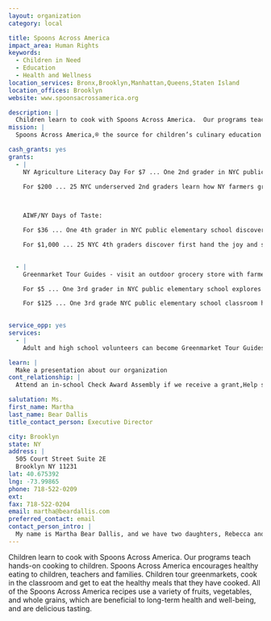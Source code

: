 ```yaml
---
layout: organization
category: local

title: Spoons Across America
impact_area: Human Rights
keywords: 
  - Children in Need
  - Education
  - Health and Wellness
location_services: Bronx,Brooklyn,Manhattan,Queens,Staten Island
location_offices: Brooklyn
website: www.spoonsacrossamerica.org

description: |
  Children learn to cook with Spoons Across America.  Our programs teach hands-on cooking to children. Spoons Across America encourages healthy eating to children, teachers and families. Children tour greenmarkets, cook in the classroom and get to eat the healthy meals that they have cooked. All of the Spoons Across America recipes use a variety of fruits, vegetables, and whole grains, which are beneficial to long-term health and well-being, and are delicious tasting.
mission: |
  Spoons Across America,® the source for children’s culinary education is a not-for-profit organization dedicated to educating children, teachers, and families about the benefits of healthy eating. We work to influence the eating habits of children through hands-on education that celebrates the connection to local farmers and the important tradition of sharing meals around the family table. 

cash_grants: yes
grants: 
  - |
    NY Agriculture Literacy Day For $7 ... One 2nd grader in NYC public school learns how NY farmers grow fresh, local, delicious food

    For $200 ... 25 NYC underserved 2nd graders learn how NY farmers grow delicious tasting food in season

    

    AIWF/NY Days of Taste:

    For $36 ... One 4th grader in NYC public elementary school discovers first-hand how food weaves its way from farm to table over the October harvest season.

    For $1,000 ... 25 NYC 4th graders discover first hand the joy and satisfaction of preparing fresh, local food shared at the table with friends and family. They learn where food comes from, taste fruits and vegetables, cook a garden salad and eat it, and visit a restaurant with its chef and eat a lunch meal together.

    
  - |
    Greenmarket Tour Guides - visit an outdoor grocery store with farmers

    For $5 ... One 3rd grader in NYC public elementary school explores first-hand how food from farms is distributed in an urban landscape and why fresh, local and seasonal food taste delicious. The tours are given at the greenmarkets which are outdoor grocery stores where farmers sell their fruits and vegetables to New Yorkers.

    For $125 ... One 3rd grade NYC public elementary school classroom hunts for fresh, local, seasonal treasures that Greenmarkets farmers distribute in our urban landscape. The tours are given at the greenmarkets which are outdoor grocery stores where farmers sell their fruits and vegetables to New Yorkers.

    
service_opp: yes
services: 
  - |
    Adult and high school volunteers can become Greenmarket Tour Guides who conduct tours of greenmarkets with adults and children. Greenmarkets are the outdoor grocery stores where farmers sell their fruits and vegetables to New Yorkers.

learn: |
  Make a presentation about our organization
cont_relationship: |
  Attend an in-school Check Award Assembly if we receive a grant,Help students tell local newspapers and media about their grant and/or project with us,Collect pennies during the Penny Harvest next fall

salutation: Ms.
first_name: Martha
last_name: Bear Dallis
title_contact_person: Executive Director

city: Brooklyn
state: NY
address: |
  505 Court Street Suite 2E  
  Brooklyn NY 11231
lat: 40.675392
lng: -73.99865
phone: 718-522-0209
ext: 
fax: 718-522-0204
email: martha@beardallis.com
preferred_contact: email
contact_person_intro: |
  My name is Martha Bear Dallis, and we have two daughters, Rebecca and Anna. Our daughters cook with me, and we sit down at our kitchen table and eat together. Spoons Across America teaches children how to cook, and how to enjoy a meal together. We have fun cooking together, and the food tastes delicious!
---
```

Children learn to cook with Spoons Across America.  Our programs teach hands-on cooking to children. Spoons Across America encourages healthy eating to children, teachers and families. Children tour greenmarkets, cook in the classroom and get to eat the healthy meals that they have cooked. All of the Spoons Across America recipes use a variety of fruits, vegetables, and whole grains, which are beneficial to long-term health and well-being, and are delicious tasting.